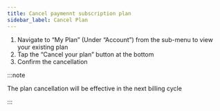 ```yaml
---
title: Cancel paymennt subscription plan
sidebar_label: Cancel Plan
---
```


1. Navigate to “My Plan” (Under “Account”) from the sub-menu to view your existing plan
2. Tap the “Cancel your plan” button at the bottom
3. Confirm the cancellation

:::note

The plan cancellation will be effective in the next billing cycle

:::
